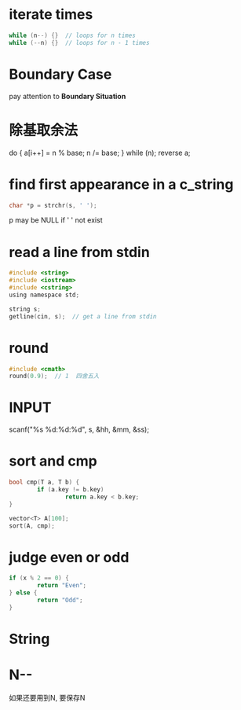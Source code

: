 # iterate times
```C
while (n--) {}  // loops for n times
while (--n) {}  // loops for n - 1 times
```

# Boundary Case
pay attention to **Boundary Situation**

# 除基取余法
do {
        a[i++] = n % base;
        n /= base;
} while (n);
reverse a;

# find first appearance in a c_string
```C
char *p = strchr(s, ' ');
```
p may be NULL if ' ' not exist


# read a line from stdin
```C
#include <string>
#include <iostream>
#include <cstring>
using namespace std;

string s;
getline(cin, s);  // get a line from stdin
```

# round
```C
#include <cmath>
round(0.9);  // 1  四舍五入
```

# INPUT
scanf("%s %d:%d:%d", s, &hh, &mm, &ss);

# sort and cmp
```C
bool cmp(T a, T b) {
        if (a.key != b.key)
                return a.key < b.key;
}

vector<T> A[100];
sort(A, cmp);
```

# judge even or odd
```C
if (x % 2 == 0) {
        return "Even";
} else {
        return "Odd";
}
```

# String


# N--
如果还要用到N, 要保存N
